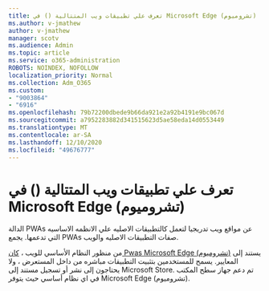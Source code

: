 ```yaml
---
title: تعرف علي تطبيقات ويب المتتالية () في Microsoft Edge (تشروميوم)
ms.author: v-jmathew
author: v-jmathew
manager: scotv
ms.audience: Admin
ms.topic: article
ms.service: o365-administration
ROBOTS: NOINDEX, NOFOLLOW
localization_priority: Normal
ms.collection: Adm_O365
ms.custom:
- "9003864"
- "6916"
ms.openlocfilehash: 79b72200dbede9b66da921e2a92b4191e9bc067d
ms.sourcegitcommit: a7952283882d341515623d5ae58eda14d0553449
ms.translationtype: MT
ms.contentlocale: ar-SA
ms.lasthandoff: 12/10/2020
ms.locfileid: "49676777"
---
```

# <a name="learn-about-progressive-web-apps-pwas-on-microsoft-edge-chromium"></a>تعرف علي تطبيقات ويب المتتالية () في Microsoft Edge (تشروميوم)

الدالة PWAs عن مواقع ويب تدريجيا لتعمل كالتطبيقات الاصليه علي الانظمه الاساسيه التي تدعمها. يجمع PWAs صفات التطبيقات الاصليه والويب.

من منظور النظام الأساسي للويب ، [كان Pwas Microsoft Edge (تشروميوم)](https://go.microsoft.com/fwlink/?linkid=2135193) يستند إلى المعايير. يسمح للمستخدمين بتثبيت التطبيقات مباشره من داخل المستعرض ، ولا يحتاجون إلى نشر أو تسجيل مستند إلى Microsoft Store. تم دعم جهاز سطح المكتب في اي نظام أساسي حيث يتوفر Microsoft Edge (تشروميوم).
